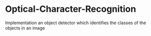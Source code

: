 # Optical-Character-Recognition
Implementation an object detector which identifies the classes of the objects in an image
